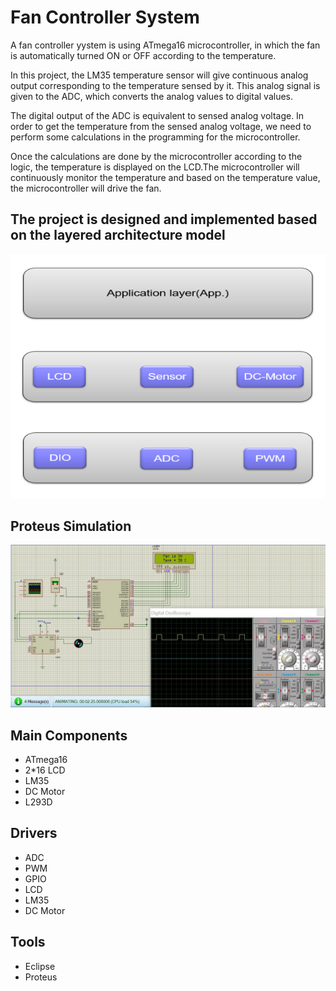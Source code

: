 # Fan Controller System
A fan controller yystem is using ATmega16 microcontroller, in which the fan is automatically turned ON or OFF according to the temperature.

In this project, the LM35 temperature sensor will give continuous analog output corresponding to the temperature sensed by it. This analog signal is given to the ADC, which converts the analog values to digital values.

The digital output of the ADC is equivalent to sensed analog voltage. In order to get the temperature from the sensed analog voltage, we need to perform some calculations in the programming for the microcontroller.

Once the calculations are done by the microcontroller according to the logic, the temperature is displayed on the LCD.The microcontroller will continuously monitor the temperature and based on the temperature value, the microcontroller will drive the fan.

## The project is designed and implemented based on the layered architecture model 
![image from program](https://github.com/Tarek-Elmenshawy/Fan_Controller_System/blob/main/screenshots/layered.png?raw=true)

## Proteus Simulation
![image from program](https://github.com/Tarek-Elmenshawy/Fan_Controller_System/blob/main/screenshots/working.jpg?raw=true)

## Main Components
- ATmega16 
- 2*16 LCD
- LM35
- DC Motor
- L293D

## Drivers
- ADC
- PWM
- GPIO
- LCD
- LM35
- DC Motor

## Tools
- Eclipse
- Proteus
